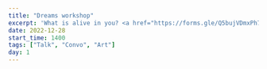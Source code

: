 ```yaml
---
title: "Dreams workshop"
excerpt: 'What is alive in you? <a href="https://forms.gle/Q5bujVDmxPh7DuTB6" target="_blank" rel="nofollow noopener noreferrer">Add your intent for 2022 edition</a>'
date: 2022-12-28
start_time: 1400
tags: ["Talk", "Convo", "Art"]
day: 1
---
```

